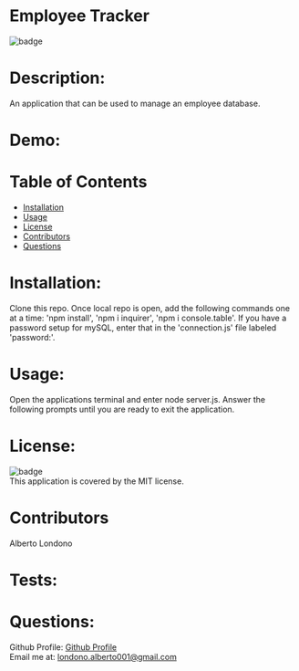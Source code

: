 # Employee Tracker

![badge](https://img.shields.io/badge/license-MIT-orange)

# Description: 
An application that can be used to manage an employee database.

# Demo:

# Table of Contents
* [Installation](#installation)
* [Usage](#usage)
* [License](#license)
* [Contributors](#contributors)
* [Questions](#questions)

# Installation:
Clone this repo. Once local repo is open, add the following commands one at a time: 'npm install', 'npm i inquirer', 'npm i console.table'. If you have a password setup for mySQL, enter that in the 'connection.js' file labeled 'password:'.

# Usage: 
Open the applications terminal and enter node server.js. Answer the following prompts until you are ready to exit the application.
# License:
![badge](https://img.shields.io/badge/license-MIT-orange)
<br />
This application is covered by the MIT license. 
# Contributors 
Alberto Londono
# Tests:

# Questions:
Github Profile: [Github Profile](https://github.com/Guapguap)
<br>
Email me at: londono.alberto001@gmail.com
